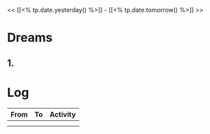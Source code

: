 << [[<% tp.date.yesterday() %>]] - [[<% tp.date.tomorrow() %>]] >>

# Dreams
## 1. 

# Log
| From | To  | Activity |
| ---- | --- | -------- |
|      |     |          |
|      |     |          |
